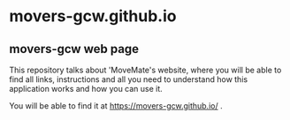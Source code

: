 # movers-gcw.github.io
## movers-gcw web page

This repository talks about 'MoveMate's website, 
where you will be able to find all links, 
instructions and all you need to understand how this application works and how you can use it.

You will be able to find it at https://movers-gcw.github.io/ .

